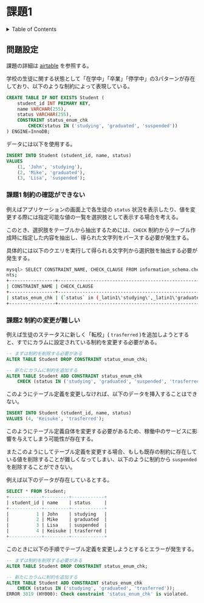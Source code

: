 # 課題1

<!-- START doctoc generated TOC please keep comment here to allow auto update -->
<!-- DON'T EDIT THIS SECTION, INSTEAD RE-RUN doctoc TO UPDATE -->
<details>
<summary>Table of Contents</summary>

- [問題設定](#%E5%95%8F%E9%A1%8C%E8%A8%AD%E5%AE%9A)
  - [課題1 制約の確認ができない](#%E8%AA%B2%E9%A1%8C1-%E5%88%B6%E7%B4%84%E3%81%AE%E7%A2%BA%E8%AA%8D%E3%81%8C%E3%81%A7%E3%81%8D%E3%81%AA%E3%81%84)
  - [課題2 制約の変更が難しい](#%E8%AA%B2%E9%A1%8C2-%E5%88%B6%E7%B4%84%E3%81%AE%E5%A4%89%E6%9B%B4%E3%81%8C%E9%9B%A3%E3%81%97%E3%81%84)

</details>
<!-- END doctoc generated TOC please keep comment here to allow auto update -->

## 問題設定

課題の詳細は [airtable](https://airtable.com/tblTnXBXFOYJ0J7lZ/viwyi8muFtWUlhNKG/recJclAcSDreEzHsY?blocks=hide) を参照する。

学校の生徒に関する状態として「在学中」「卒業」「停学中」の3パターンが存在しており、以下のような制約によって表現している。

```sql
CREATE TABLE IF NOT EXISTS Student (
    student_id INT PRIMARY KEY,
    name VARCHAR(255),
    status VARCHAR(255),
    CONSTRAINT status_enum_chk 
        CHECK(status IN ('studying', 'graduated', 'suspended'))
) ENGINE=InnoDB;
```

データには以下を使用する。

```sql
INSERT INTO Student (student_id, name, status)
VALUES
    (1, 'John', 'studying'),
    (2, 'Mike', 'graduated'),
    (3, 'Lisa', 'suspended');
```

### 課題1 制約の確認ができない

例えばアプリケーションの画面上で各生徒の `status` 状況を表示したり、値を変更する際には指定可能な値の一覧を選択肢として表示する場合を考える。

このとき、選択肢をテーブルから抽出するためには、`CHECK` 制約からテーブル作成時に指定した内容を抽出し、得られた文字列をパースする必要が発生する。

具体的には以下のクエリを実行して得られる文字列から選択肢を抽出する必要が発生する。

```bash
mysql> SELECT CONSTRAINT_NAME, CHECK_CLAUSE FROM information_schema.check_constrai
nts;
+-----------------+---------------------------------------------------------------------------------------------------+
| CONSTRAINT_NAME | CHECK_CLAUSE                                                                                      |
+-----------------+---------------------------------------------------------------------------------------------------+
| status_enum_chk | (`status` in (_latin1\'studying\',_latin1\'graduated\',_latin1\'suspended\',_latin1\'transfer\')) |
+-----------------+---------------------------------------------------------------------------------------------------+
```

### 課題2 制約の変更が難しい

例えば生徒のステータスに新しく「転校」( `trasferred` )を追加しようとすると、すでにカラムに設定されている制約を変更する必要がある。

```sql
-- まずは制約を削除する必要がある
ALTER TABLE Student DROP CONSTRAINT status_enum_chk;

-- 新たにカラムに制約を追加する
ALTER TABLE Student ADD CONSTRAINT status_enum_chk
    CHECK (status IN ('studying', 'graduated', 'suspended', 'trasferred'));
```

このようにテーブル定義を変更しなければ、以下のデータを挿入することはできない。

```sql
INSERT INTO Student (student_id, name, status)
VALUES (4, 'Keisuke', 'trasferred');
```

このようにテーブル定義自体を変更する必要があるため、稼働中のサービスに影響を与えてしまう可能性が存在する。

またこのようにしてテーブル定義を変更する場合、もしも既存の制約に存在している値を削除することが難しくなってしまい、以下のように制約から `suspended` を削除することができない。

例えば以下のデータが存在しているとする。

```sql
SELECT * FROM Student;
+------------+---------+------------+
| student_id | name    | status     |
+------------+---------+------------+
|          1 | John    | studying   |
|          2 | Mike    | graduated  |
|          3 | Lisa    | suspended  |
|          4 | Keisuke | trasferred |
+------------+---------+------------+
```

このときに以下の手順でテーブル定義を変更しようとするとエラーが発生する。

```sql
-- まずは制約を削除する必要がある
ALTER TABLE Student DROP CONSTRAINT status_enum_chk;

-- 新たにカラムに制約を追加する
ALTER TABLE Student ADD CONSTRAINT status_enum_chk
    CHECK (status IN ('studying', 'graduated', 'trasferred'));
ERROR 3819 (HY000): Check constraint 'status_enum_chk' is violated.
```
